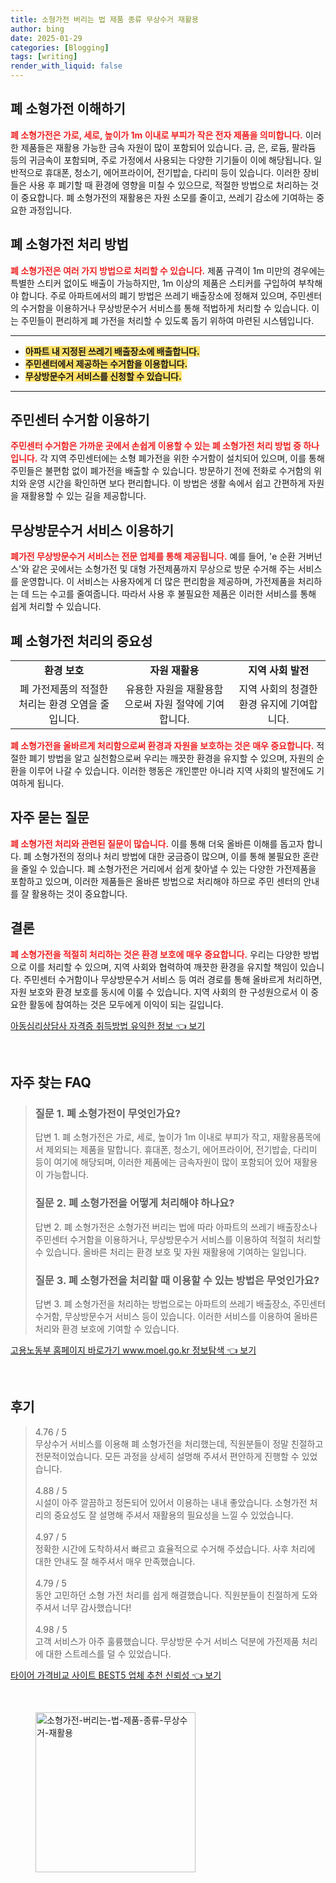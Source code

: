 ```yaml
---
title: 소형가전 버리는 법 제품 종류 무상수거 재활용
author: bing
date: 2025-01-29
categories: [Blogging]
tags: [writing]
render_with_liquid: false
---
```



<h2 id='폐 소형가전 이해하기'>폐 소형가전 이해하기</h2>

<p><b><span style="color: #ee2323;">폐 소형가전은 가로, 세로, 높이가 1m 이내로 부피가 작은 전자 제품을 의미합니다.</span></b> 이러한 제품들은 재활용 가능한 금속 자원이 많이 포함되어 있습니다. 금, 은, 로듐, 팔라듐 등의 귀금속이 포함되며, 주로 가정에서 사용되는 다양한 기기들이 이에 해당됩니다. 일반적으로 휴대폰, 청소기, 에어프라이어, 전기밥솥, 다리미 등이 있습니다. 이러한 장비들은 사용 후 폐기할 때 환경에 영향을 미칠 수 있으므로, 적절한 방법으로 처리하는 것이 중요합니다. 폐 소형가전의 재활용은 자원 소모를 줄이고, 쓰레기 감소에 기여하는 중요한 과정입니다.</p>

<h2 id='폐 소형가전 처리 방법'>폐 소형가전 처리 방법</h2>

<p><b><span style="color: #ee2323;">폐 소형가전은 여러 가지 방법으로 처리할 수 있습니다.</span></b> 제품 규격이 1m 미만의 경우에는 특별한 스티커 없이도 배출이 가능하지만, 1m 이상의 제품은 스티커를 구입하여 부착해야 합니다. 주로 아파트에서의 폐기 방법은 쓰레기 배출장소에 정해져 있으며, 주민센터의 수거함을 이용하거나 무상방문수거 서비스를 통해 적법하게 처리할 수 있습니다. 이는 주민들이 편리하게 폐 가전을 처리할 수 있도록 돕기 위하여 마련된 시스템입니다.</p>

<hr />

<ul>
    <li><b><span style="background-color: #ffe066;">아파트 내 지정된 쓰레기 배출장소에 배출합니다.</span></b></li>
    <li><b><span style="background-color: #ffe066;">주민센터에서 제공하는 수거함을 이용합니다.</span></b></li>
    <li><b><span style="background-color: #ffe066;">무상방문수거 서비스를 신청할 수 있습니다.</span></b></li>
</ul>

<hr />

<h2 id='주민센터 수거함 이용하기'>주민센터 수거함 이용하기</h2>

<p><b><span style="color: #ee2323;">주민센터 수거함은 가까운 곳에서 손쉽게 이용할 수 있는 폐 소형가전 처리 방법 중 하나입니다.</span></b> 각 지역 주민센터에는 소형 폐가전을 위한 수거함이 설치되어 있으며, 이를 통해 주민들은 불편함 없이 폐가전을 배출할 수 있습니다. 방문하기 전에 전화로 수거함의 위치와 운영 시간을 확인하면 보다 편리합니다. 이 방법은 생활 속에서 쉽고 간편하게 자원을 재활용할 수 있는 길을 제공합니다.</p>

<h2 id='무상방문수거 서비스 이용하기'>무상방문수거 서비스 이용하기</h2>

<p><b><span style="color: #ee2323;">폐가전 무상방문수거 서비스는 전문 업체를 통해 제공됩니다.</span></b> 예를 들어, 'e 순환 거버넌스'와 같은 곳에서는 소형가전 및 대형 가전제품까지 무상으로 방문 수거해 주는 서비스를 운영합니다. 이 서비스는 사용자에게 더 많은 편리함을 제공하며, 가전제품을 처리하는 데 드는 수고를 줄여줍니다. 따라서 사용 후 불필요한 제품은 이러한 서비스를 통해 쉽게 처리할 수 있습니다.</p>

<h2 id='폐 소형가전 처리의 중요성'>폐 소형가전 처리의 중요성</h2>

<table>
    <tr>
        <td style="text-align: center; height: 17px;"><b>환경 보호</b></td>
        <td style="text-align: center; height: 17px;"><b>자원 재활용</b></td>
        <td style="text-align: center; height: 17px;"><b>지역 사회 발전</b></td>
    </tr>
    <tr>
        <td style="text-align: center; height: 17px;">폐 가전제품의 적절한 처리는 환경 오염을 줄입니다.</td>
        <td style="text-align: center; height: 17px;">유용한 자원을 재활용함으로써 자원 절약에 기여합니다.</td>
        <td style="text-align: center; height: 17px;">지역 사회의 청결한 환경 유지에 기여합니다.</td>
    </tr>
</table>

<p><b><span style="color: #ee2323;">폐 소형가전을 올바르게 처리함으로써 환경과 자원을 보호하는 것은 매우 중요합니다.</span></b> 적절한 폐기 방법을 알고 실천함으로써 우리는 깨끗한 환경을 유지할 수 있으며, 자원의 순환을 이루어 나갈 수 있습니다. 이러한 행동은 개인뿐만 아니라 지역 사회의 발전에도 기여하게 됩니다.</p>

<h2 id='자주 묻는 질문'>자주 묻는 질문</h2>

<p><b><span style="color: #ee2323;">폐 소형가전 처리와 관련된 질문이 많습니다.</span></b> 이를 통해 더욱 올바른 이해를 돕고자 합니다. 폐 소형가전의 정의나 처리 방법에 대한 궁금증이 많으며, 이를 통해 불필요한 혼란을 줄일 수 있습니다. 폐 소형가전은 거리에서 쉽게 찾아낼 수 있는 다양한 가전제품을 포함하고 있으며, 이러한 제품들은 올바른 방법으로 처리해야 하므로 주민 센터의 안내를 잘 활용하는 것이 중요합니다.</p>

<h2 id='결론'>결론</h2>

<p><b><span style="color: #ee2323;">폐 소형가전을 적절히 처리하는 것은 환경 보호에 매우 중요합니다.</span></b> 우리는 다양한 방법으로 이를 처리할 수 있으며, 지역 사회와 협력하여 깨끗한 환경을 유지할 책임이 있습니다. 주민센터 수거함이나 무상방문수거 서비스 등 여러 경로를 통해 올바르게 처리하면, 자원 보호와 환경 보호를 동시에 이룰 수 있습니다. 지역 사회의 한 구성원으로서 이 중요한 활동에 참여하는 것은 모두에게 이익이 되는 길입니다.</p>


<p><a class="click-button" title="아동심리상담사 자격증 취득방법 유익한 정보" href="https://greenforu.github.io/posts/%EC%95%84%EB%8F%99%EC%8B%AC%EB%A6%AC%EC%83%81%EB%8B%B4%EC%82%AC-%EC%9E%90%EA%B2%A9%EC%A6%9D-%EC%B7%A8%EB%93%9D%EB%B0%A9%EB%B2%95-%EC%9C%A0%EC%9D%B5%ED%95%9C-%EC%A0%95%EB%B3%B4/" rel="dofollow">아동심리상담사 자격증 취득방법 유익한 정보 👈 보기</a></p><br>
<h2 id='자주_찾는_FAQ'>자주 찾는 FAQ</h2>
<div itemscope="" itemtype="https://schema.org/FAQPage"> 
<blockquote> 
<div itemscope="" itemprop="mainEntity" itemtype="https://schema.org/Question"> 
<h3 itemprop="name">질문 1. 폐 소형가전이 무엇인가요?</h3> 
<div itemscope="" itemprop="acceptedAnswer" itemtype="https://schema.org/Answer"> 
<span itemprop="text"> 
<p>답변 1. 폐 소형가전은 가로, 세로, 높이가 1m 이내로 부피가 작고, 재활용품목에서 제외되는 제품을 말합니다. 휴대폰, 청소기, 에어프라이어, 전기밥솥, 다리미 등이 여기에 해당되며, 이러한 제품에는 금속자원이 많이 포함되어 있어 재활용이 가능합니다.</p> 
</span> 
</div> 
</div> 
<div itemscope="" itemprop="mainEntity" itemtype="https://schema.org/Question"> 
<h3 itemprop="name">질문 2. 폐 소형가전을 어떻게 처리해야 하나요?</h3> 
<div itemscope="" itemprop="acceptedAnswer" itemtype="https://schema.org/Answer"> 
<span itemprop="text"> 
<p>답변 2. 폐 소형가전은 소형가전 버리는 법에 따라 아파트의 쓰레기 배출장소나 주민센터 수거함을 이용하거나, 무상방문수거 서비스를 이용하여 적절히 처리할 수 있습니다. 올바른 처리는 환경 보호 및 자원 재활용에 기여하는 일입니다.</p> 
</span> 
</div> 
</div> 
<div itemscope="" itemprop="mainEntity" itemtype="https://schema.org/Question"> 
<h3 itemprop="name">질문 3. 폐 소형가전을 처리할 때 이용할 수 있는 방법은 무엇인가요?</h3> 
<div itemscope="" itemprop="acceptedAnswer" itemtype="https://schema.org/Answer"> 
<span itemprop="text"> 
<p>답변 3. 폐 소형가전을 처리하는 방법으로는 아파트의 쓰레기 배출장소, 주민센터 수거함, 무상방문수거 서비스 등이 있습니다. 이러한 서비스를 이용하여 올바른 처리와 환경 보호에 기여할 수 있습니다.</p> 
</span> 
</div> 
</div> 
</blockquote> 
</div>
<p><a class="click-button" title="고용노동부 홈페이지 바로가기 www.moel.go.kr 정보탐색" href="https://greenforu.github.io/posts/%EA%B3%A0%EC%9A%A9%EB%85%B8%EB%8F%99%EB%B6%80-%ED%99%88%ED%8E%98%EC%9D%B4%EC%A7%80-%EB%B0%94%EB%A1%9C%EA%B0%80%EA%B8%B0-www.moel.go.kr-%EC%A0%95%EB%B3%B4%ED%83%90%EC%83%89/" rel="dofollow">고용노동부 홈페이지 바로가기 www.moel.go.kr 정보탐색 👈 보기</a></p><br>
<h2 id='후기'>후기</h2>
<div itemscope itemtype="https://schema.org/Product">
  <blockquote>
  <div itemprop="review" itemscope itemtype="https://schema.org/Review">
      <div itemprop="reviewRating" itemscope itemtype="https://schema.org/Rating"> <span itemprop="ratingValue">4.76</span> / <span itemprop="bestRating">5</span> </div>
      <span itemprop="reviewBody">무상수거 서비스를 이용해 폐 소형가전을 처리했는데, 직원분들이 정말 친절하고 전문적이었습니다. 모든 과정을 상세히 설명해 주셔서 편안하게 진행할 수 있었습니다.</span>
  </div>
  <br>
  <div itemprop="review" itemscope itemtype="https://schema.org/Review">
      <div itemprop="reviewRating" itemscope itemtype="https://schema.org/Rating"> <span itemprop="ratingValue">4.88</span> / <span itemprop="bestRating">5</span> </div>
      <span itemprop="reviewBody">시설이 아주 깔끔하고 정돈되어 있어서 이용하는 내내 좋았습니다. 소형가전 처리의 중요성도 잘 설명해 주셔서 재활용의 필요성을 느낄 수 있었습니다.</span>
  </div>
  <br>
  <div itemprop="review" itemscope itemtype="https://schema.org/Review">
      <div itemprop="reviewRating" itemscope itemtype="https://schema.org/Rating"> <span itemprop="ratingValue">4.97</span> / <span itemprop="bestRating">5</span> </div>
      <span itemprop="reviewBody">정확한 시간에 도착하셔서 빠르고 효율적으로 수거해 주셨습니다. 사후 처리에 대한 안내도 잘 해주셔서 매우 만족했습니다.</span>
  </div>
  <br>
  <div itemprop="review" itemscope itemtype="https://schema.org/Review">
      <div itemprop="reviewRating" itemscope itemtype="https://schema.org/Rating"> <span itemprop="ratingValue">4.79</span> / <span itemprop="bestRating">5</span> </div>
      <span itemprop="reviewBody">동안 고민하던 소형 가전 처리를 쉽게 해결했습니다. 직원분들이 친절하게 도와주셔서 너무 감사했습니다!</span>
  </div>
  <br>
  <div itemprop="review" itemscope itemtype="https://schema.org/Review">
      <div itemprop="reviewRating" itemscope itemtype="https://schema.org/Rating"> <span itemprop="ratingValue">4.98</span> / <span itemprop="bestRating">5</span> </div>
      <span itemprop="reviewBody">고객 서비스가 아주 훌륭했습니다. 무상방문 수거 서비스 덕분에 가전제품 처리에 대한 스트레스를 덜 수 있었습니다.</span>
  </div>
  </blockquote>
</div>
<p><a class="click-button" title="타이어 가격비교 사이트 BEST5 업체 추천 신뢰성" href="https://greenforu.github.io/posts/%ED%83%80%EC%9D%B4%EC%96%B4-%EA%B0%80%EA%B2%A9%EB%B9%84%EA%B5%90-%EC%82%AC%EC%9D%B4%ED%8A%B8-BEST5-%EC%97%85%EC%B2%B4-%EC%B6%94%EC%B2%9C-%EC%8B%A0%EB%A2%B0%EC%84%B1/" rel="dofollow">타이어 가격비교 사이트 BEST5 업체 추천 신뢰성 👈 보기</a></p><br>
<figure class="image"><img src="https://greenforu.github.io/assets/img/thumbnail/소형가전-버리는-법-제품-종류-무상수거-재활용.webp" alt="소형가전-버리는-법-제품-종류-무상수거-재활용" width="256" height="256"></figure>